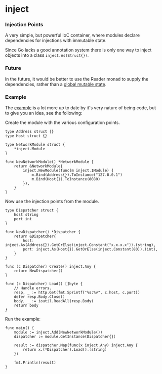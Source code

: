inject
======

### Injection Points

A very simple, but powerful IoC container, where modules declare dependencies 
for injections with immutable state.

Since Go lacks a good annotation system there is only one way to inject objects
into a class `inject.As(Struct{})`.

### Future

In the future, it would be better to use the Reader monad to supply the 
dependencies, rather than a [global mutable state](https://github.com/SimonRichardson/inject/blob/1e0f4bc5a4a2891e77abac3101f2faa4abe28392/inject/injector.go#L3).

### Example

The [example](example.go) is a lot more up to date by it's very nature of being 
code, but to give you an idea, see the following:

Create the module with the various configuration points.

```
type Address struct {}
type Host struct {}

type NetworkModule struct {
    *inject.Module
}

func NewNetworkModule() *NetworkModule {
    return &NetworkModule{
        inject.NewModule(func(m inject.IModule) {
            m.Bind(Address{}).ToInstance("127.0.0.1")
            m.Bind(Host{}).ToInstance(8080)
        }),
    }
}
```

Now use the injection points from the module.

```
type Dispatcher struct {
    host string
    port int
}

func NewDispatcher() *Dispatcher {
    return &Dispatcher{
        host: inject.As(Address{}).GetOrElse(inject.Constant("x.x.x.x")).(string),
        port: inject.As(Host{}).GetOrElse(inject.Constant(80)).(int),
    }
}

func (c Dispatcher) Create() inject.Any {
    return NewDispatcher()
}

func (c Dispatcher) Load() []byte {
    // Handle errors.
    resp, _ := http.Get(fmt.Sprintf("%s:%v", c.host, c.port))
    defer resp.Body.Close()
    body, _ := ioutil.ReadAll(resp.Body)
    return body
}
```

Run the example:

```
func main() {
    module := inject.Add(NewNetworkModule())
    dispatcher := module.GetInstance(Dispatcher{})

    result := dispatcher.Map(func(x inject.Any) inject.Any {
        return x.(*Dispatcher).Load().(string)
    })

    fmt.Println(result)
}
```